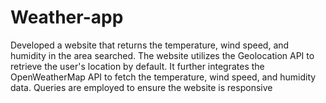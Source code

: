 # Weather-app
Developed a website that returns the temperature, wind speed, and humidity in the area searched.
The website utilizes the Geolocation API to retrieve the user's location by default. 
It further integrates the OpenWeatherMap API to fetch the temperature, wind speed, and humidity data.
Queries are employed to ensure the website is responsive

